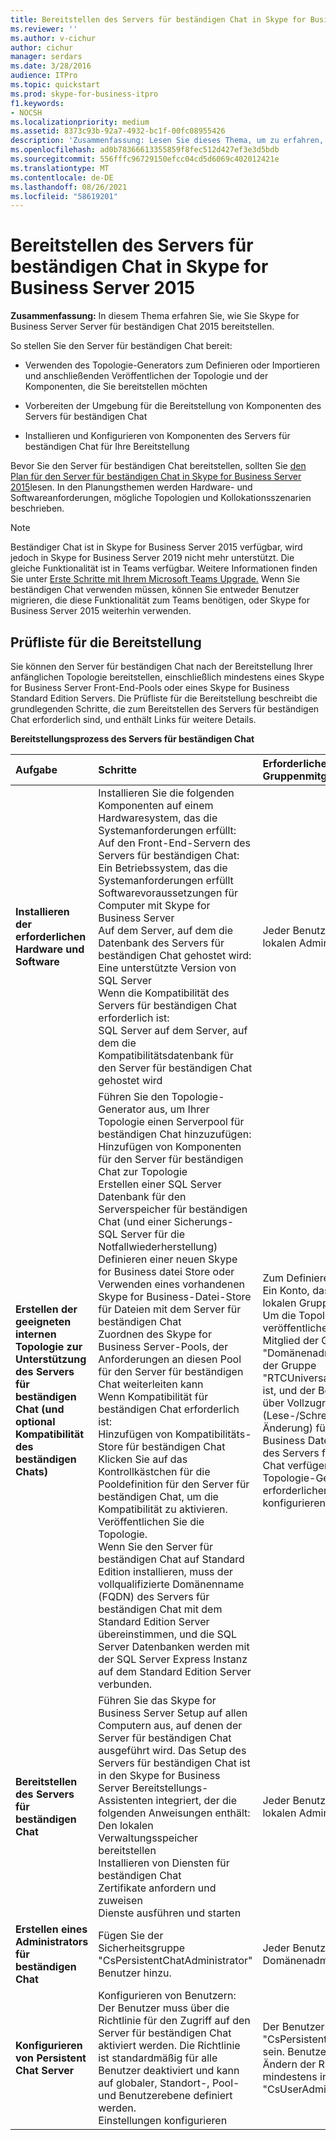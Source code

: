 ```yaml
---
title: Bereitstellen des Servers für beständigen Chat in Skype for Business Server 2015
ms.reviewer: ''
ms.author: v-cichur
author: cichur
manager: serdars
ms.date: 3/28/2016
audience: ITPro
ms.topic: quickstart
ms.prod: skype-for-business-itpro
f1.keywords:
- NOCSH
ms.localizationpriority: medium
ms.assetid: 8373c93b-92a7-4932-bc1f-00fc08955426
description: 'Zusammenfassung: Lesen Sie dieses Thema, um zu erfahren, wie Sie Skype for Business Server Server für beständigen Chat 2015 bereitstellen.'
ms.openlocfilehash: ad0b78366613355859f8fec512d427ef3e3d5bdb
ms.sourcegitcommit: 556fffc96729150efcc04cd5d6069c402012421e
ms.translationtype: MT
ms.contentlocale: de-DE
ms.lasthandoff: 08/26/2021
ms.locfileid: "58619201"
---
```

# <a name="deploy-persistent-chat-server-in-skype-for-business-server-2015"></a>Bereitstellen des Servers für beständigen Chat in Skype for Business Server 2015
 
**Zusammenfassung:** In diesem Thema erfahren Sie, wie Sie Skype for Business Server Server für beständigen Chat 2015 bereitstellen.
  
So stellen Sie den Server für beständigen Chat bereit: 
  
- Verwenden des Topologie-Generators zum Definieren oder Importieren und anschließenden Veröffentlichen der Topologie und der Komponenten, die Sie bereitstellen möchten
    
- Vorbereiten der Umgebung für die Bereitstellung von Komponenten des Servers für beständigen Chat
    
- Installieren und Konfigurieren von Komponenten des Servers für beständigen Chat für Ihre Bereitstellung
    
Bevor Sie den Server für beständigen Chat bereitstellen, sollten Sie [den Plan für den Server für beständigen Chat in Skype for Business Server 2015](../../plan-your-deployment/persistent-chat-server/persistent-chat-server.md)lesen. In den Planungsthemen werden Hardware- und Softwareanforderungen, mögliche Topologien und Kollokationsszenarien beschrieben. 
  
> [!NOTE] 
> Beständiger Chat ist in Skype for Business Server 2015 verfügbar, wird jedoch in Skype for Business Server 2019 nicht mehr unterstützt. Die gleiche Funktionalität ist in Teams verfügbar. Weitere Informationen finden Sie unter [Erste Schritte mit Ihrem Microsoft Teams Upgrade.](/microsoftteams/upgrade-start-here) Wenn Sie beständigen Chat verwenden müssen, können Sie entweder Benutzer migrieren, die diese Funktionalität zum Teams benötigen, oder Skype for Business Server 2015 weiterhin verwenden. 

## <a name="deployment-checklist"></a>Prüfliste für die Bereitstellung

Sie können den Server für beständigen Chat nach der Bereitstellung Ihrer anfänglichen Topologie bereitstellen, einschließlich mindestens eines Skype for Business Server Front-End-Pools oder eines Skype for Business Standard Edition Servers. Die Prüfliste für die Bereitstellung beschreibt die grundlegenden Schritte, die zum Bereitstellen des Servers für beständigen Chat erforderlich sind, und enthält Links für weitere Details.
  
**Bereitstellungsprozess des Servers für beständigen Chat**

|**Aufgabe**|**Schritte**|**Erforderliche Rollen und Gruppenmitgliedschaften**|**Verwandte Themen**|
|:-----|:-----|:-----|:-----|
|**Installieren der erforderlichen Hardware und Software** <br/> | Installieren Sie die folgenden Komponenten auf einem Hardwaresystem, das die Systemanforderungen erfüllt: <br/>  Auf den Front-End-Servern des Servers für beständigen Chat: <br/>  Ein Betriebssystem, das die Systemanforderungen erfüllt <br/>  Softwarevoraussetzungen für Computer mit Skype for Business Server <br/>  Auf dem Server, auf dem die Datenbank des Servers für beständigen Chat gehostet wird: <br/>  Eine unterstützte Version von SQL Server <br/>  Wenn die Kompatibilität des Servers für beständigen Chat erforderlich ist: <br/>  SQL Server auf dem Server, auf dem die Kompatibilitätsdatenbank für den Server für beständigen Chat gehostet wird <br/> |Jeder Benutzer, der Mitglied der lokalen Administratorgruppe ist.  <br/> |[Serveranforderungen für Skype for Business Server 2015](../../plan-your-deployment/requirements-for-your-environment/server-requirements.md) <br/> [Umweltanforderungen für Skype for Business Server 2015](../../plan-your-deployment/requirements-for-your-environment/environmental-requirements.md) <br/> [Hardware- und Softwareanforderungen für den Server für beständigen Chat in Skype for Business Server 2015](../../plan-your-deployment/persistent-chat-server/hardware-and-software-requirements.md) <br/> |
|**Erstellen der geeigneten internen Topologie zur Unterstützung des Servers für beständigen Chat (und optional Kompatibilität des beständigen Chats)** <br/> | Führen Sie den Topologie-Generator aus, um Ihrer Topologie einen Serverpool für beständigen Chat hinzuzufügen: <br/>  Hinzufügen von Komponenten für den Server für beständigen Chat zur Topologie <br/>  Erstellen einer SQL Server Datenbank für den Serverspeicher für beständigen Chat (und einer Sicherungs-SQL Server für die Notfallwiederherstellung) <br/>  Definieren einer neuen Skype for Business datei Store oder Verwenden eines vorhandenen Skype for Business-Datei-Store für Dateien mit dem Server für beständigen Chat <br/>  Zuordnen des Skype for Business Server-Pools, der Anforderungen an diesen Pool für den Server für beständigen Chat weiterleiten kann <br/>  Wenn Kompatibilität für beständigen Chat erforderlich ist: <br/>  Hinzufügen von Kompatibilitäts-Store für beständigen Chat <br/>  Klicken Sie auf das Kontrollkästchen für die Pooldefinition für den Server für beständigen Chat, um die Kompatibilität zu aktivieren. <br/>  Veröffentlichen Sie die Topologie. <br/>  Wenn Sie den Server für beständigen Chat auf Standard Edition installieren, muss der vollqualifizierte Domänenname (FQDN) des Servers für beständigen Chat mit dem Standard Edition Server übereinstimmen, und die SQL Server Datenbanken werden mit der SQL Server Express Instanz auf dem Standard Edition Server verbunden. <br/> |Zum Definieren einer Topologie. Ein Konto, das Mitglieder der lokalen Gruppe "Benutzer" ist.  <br/> Um die Topologie zu veröffentlichen, ein Konto, das Mitglied der Gruppe "Domänenadministratoren" und der Gruppe "RTCUniversalServerAdmins" ist, und der Benutzer sollte auch über Vollzugriffsberechtigungen (Lese-/Schreibzugriff/Änderung) für die Skype for Business Datei Store für Dateien des Servers für beständigen Chat verfügen (damit der Topologie-Generator die erforderlichen DACLs konfigurieren kann).  <br/> |[Erstellen und Veröffentlichen einer neuen Topologie in Skype for Business Server 2015](../../deploy/install/create-and-publish-new-topology.md) <br/> [Hinzufügen des Servers für beständigen Chat zu Ihrer Skype for Business Server 2015-Topologie](add-persistent-chat-server.md) <br/> |
|**Bereitstellen des Servers für beständigen Chat** <br/> | Führen Sie das Skype for Business Server Setup auf allen Computern aus, auf denen der Server für beständigen Chat ausgeführt wird. Das Setup des Servers für beständigen Chat ist in den Skype for Business Server Bereitstellungs-Assistenten integriert, der die folgenden Anweisungen enthält: <br/>  Den lokalen Verwaltungsspeicher bereitstellen <br/>  Installieren von Diensten für beständigen Chat <br/>  Zertifikate anfordern und zuweisen <br/>  Dienste ausführen und starten <br/> |Jeder Benutzer, der Mitglied der lokalen Administratorgruppe ist.  <br/> |[Bereitstellen des Servers für beständigen Chat in Skype for Business Server 2015](deploy-persistent-chat-server.md) <br/> |
|**Erstellen eines Administrators für beständigen Chat** <br/> |Fügen Sie der Sicherheitsgruppe "CsPersistentChatAdministrator" Benutzer hinzu.  <br/> |Jeder Benutzer, der Mitglied der Domänenadministratoren ist.  <br/> |[Erstellen eines Administrators für beständigen Chat in Skype for Business Server 2015](create-a-persistent-chat-administrator.md) <br/> |
|**Konfigurieren von Persistent Chat Server** <br/> | Konfigurieren von Benutzern: <br/>  Der Benutzer muss über die Richtlinie für den Zugriff auf den Server für beständigen Chat aktiviert werden. Die Richtlinie ist standardmäßig für alle Benutzer deaktiviert und kann auf globaler, Standort-, Pool- und Benutzerebene definiert werden. <br/>  Einstellungen konfigurieren <br/> |Der Benutzer muss Mitglied von "CsPersistentChatAdministrator" sein. Benutzer müssen sich zum Ändern der Richtlinie mindestens in "CsUserAdministrator" befinden.  <br/> |[Verwalten des Servers für beständigen Chat in Skype for Business Server 2015](../../manage/persistent-chat/persistent-chat.md) <br/> |
   

